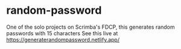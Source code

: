 # random-password

One of the solo projects on Scrimba's FDCP, this generates random passwords with 15 characters
See this live at https://generaterandompassword.netlify.app/
